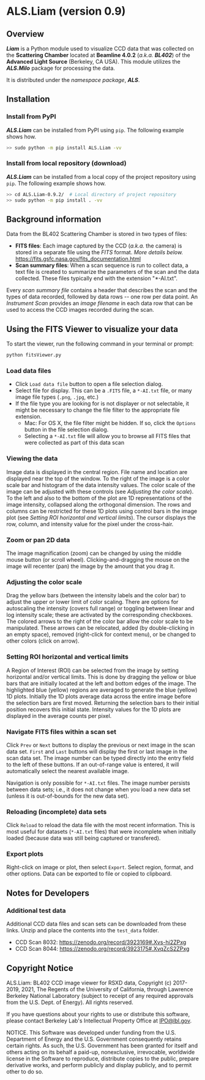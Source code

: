 # ALS.Liam (version 0.9)

Overview
---
_**Liam**_ is a Python module used to visualize CCD data that was collected 
on the **Scattering Chamber** located at **Beamline 4.0.2** 
(_a.k.a. **BL402**_) of the **Advanced Light Source** (Berkeley, CA USA). 
This module utilizes the _**ALS.Milo**_ package for processing the data.

It is distributed under the _namespace package_, _**ALS**_. 

Installation
---
### Install from PyPI
**_ALS.Liam_** can be installed from PyPI using `pip`.
The following example shows how.

```bash
>> sudo python -m pip install ALS.Liam -vv
```

### Install from local repository (download)
**_ALS.Liam_** can be installed from a local copy of the project repository 
using `pip`. The following example shows how.

```bash
>> cd ALS.Liam-0.9.2/  # Local directory of project repository
>> sudo python -m pip install . -vv
```

Background information
---
Data from the BL402 Scattering Chamber is stored in two types of files:

* **FITS files**: Each image captured by the CCD (_a.k.a._ the camera) is 
stored in a separate file using the _FITS_ format. _More details below._
https://fits.gsfc.nasa.gov/fits_documentation.html
* **Scan summary files**: When a scan sequence is run to collect data, a text 
file is created to summarize the parameters of the scan and the data collected. 
These files typically end with the extension "*-AI.txt".

Every _scan summary file_ contains a header that describes the scan and the 
types of data recorded, followed by data rows -- one row per data point. An 
_Instrument Scan_ provides an _image filename_ in each data row that can be 
used to access the CCD images recorded during the scan.

Using the FITS Viewer to visualize your data
---
To start the viewer, run the following command in your terminal or prompt:

```bash
python fitsViewer.py
```

### Load data files
* Click `Load data file` button to open a file selection dialog.
* Select file for display. This can be a `.FITS` file, a `*-AI.txt` file, or 
many image file types (`.png`, `.jpg`, etc.)
* If the file type you are looking for is not displayer or not selectable, it 
might be necessary to change the file filter to the appropriate file extension.
    * Mac: For OS X, the file filter might be hidden. If so, click the 
    `Options` button in the file selection dialog.
    * Selecting a `*-AI.txt` file will allow you to browse all FITS files that 
    were collected as part of this data scan

### Viewing the data
Image data is displayed in the central region. File name and location are 
displayed near the top of the window. To the right of the image is a color 
scale bar and histogram of the data intensity values. The color scale of the 
image can be adjusted with these controls (see _Adjusting the color scale_). 
To the left and also to the bottom of the plot are 1D representations of the 
image intensity, collapsed along the orthogonal dimension. The rows and columns 
can be restricted for these 1D plots using control bars in the image plot 
(see _Setting ROI horizontal and vertical limits_). The cursor displays the 
row, column, and intensity value for the pixel under the cross-hair.

### Zoom or pan 2D data
The image magnification (zoom) can be changed by using the middle mouse button 
(or scroll wheel). Clicking-and-dragging the mouse on the image will recenter 
(pan) the image by the amount that you drag it.

### Adjusting the color scale
Drag the yellow bars (between the intensity labels and the color bar) to adjust 
the upper or lower limit of color scaling. There are options for autoscaling 
the intensity (covers full range) or toggling between linear and log intensity 
scale; these are activated by the corresponding checkboxes. The colored arrows 
to the right of the color bar allow the color scale to be manipulated. These 
arrows can be relocated, added (by double-clicking in an empty space), removed 
(right-click for context menu), or be changed to other colors (click on arrow).

### Setting ROI horizontal and vertical limits
A Region of Interest (ROI) can be selected from the image by setting horizontal 
and/or vertical limits. This is done by dragging the yellow or blue bars that 
are initially located at the left and bottom edges of the image. The 
highlighted blue (yellow) regions are averaged to generate the blue (yellow) 
1D plots. Initially the 1D plots average data across the entire image before 
the selection bars are first moved. Returning the selection bars to their 
initial position recovers this initial state. Intensity values for the 1D 
plots are displayed in the average counts per pixel.

### Navigate FITS files within a scan set
Click `Prev` or `Next` buttons to display the previous or next image in the 
scan data set. `First` and `Last` buttons will display the first or last image 
in the scan data set. The image number can be typed directly into the entry 
field to the left of these buttons. If an out-of-range value is entered, it 
will automatically select the nearest available image.

Navigation is only possible for `*-AI.txt` files. The image number persists 
between data sets; i.e., it does not change when you load a new data set 
(unless it is out-of-bounds for the new data set).

### Reloading (incomplete) data sets
Click `Reload` to reload the data file with the most recent information. This 
is most useful for datasets (`*-AI.txt` files) that were incomplete when 
initially loaded (because data was still being captured or transfered).

### Export plots
Right-click on image or plot, then select `Export`. Select region, format, and 
other options. Data can be exported to file or copied to clipboard.

Notes for Developers
---

### Additional test data
Additional CCD data files and scan sets can be downloaded from these links.
Unzip and place the contents into the `test_data` folder.

* CCD Scan 8032: [https://zenodo.org/record/3923169#.Xvs-hi2ZPxg
](https://zenodo.org/record/3923169#.Xvs-hi2ZPxg)
* CCD Scan 8044: [https://zenodo.org/record/3923175#.XvqZcS2ZPxg
](https://zenodo.org/record/3923175#.XvqZcS2ZPxg)


Copyright Notice
---
ALS.Liam: BL402 CCD image viewer for RSXD data, Copyright (c) 2017-2019, 2021, 
The Regents of the University of California, through Lawrence Berkeley 
National Laboratory (subject to receipt of any required approvals from the 
U.S. Dept. of Energy). All rights reserved.

If you have questions about your rights to use or distribute this software, 
please contact Berkeley Lab's Intellectual Property Office at IPO@lbl.gov.

NOTICE. This Software was developed under funding from the U.S. Department of 
Energy and the U.S. Government consequently retains certain rights. As such, 
the U.S. Government has been granted for itself and others acting on its 
behalf a paid-up, nonexclusive, irrevocable, worldwide license in the 
Software to reproduce, distribute copies to the public, prepare derivative 
works, and perform publicly and display publicly, and to permit other to do 
so. 